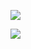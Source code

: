 
![](https://github-readme-stats.vercel.app/api?username=niuhuan&hide=contribs)

![](https://github-readme-stats.vercel.app/api/top-langs/?username=niuhuan&layout=compact&langs_count=6)

